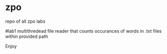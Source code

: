 # zpo
repo of all zpo labs 

#lab1 
multithredead file reader that counts occurances of words in .txt files within provided path 

Enjoy
